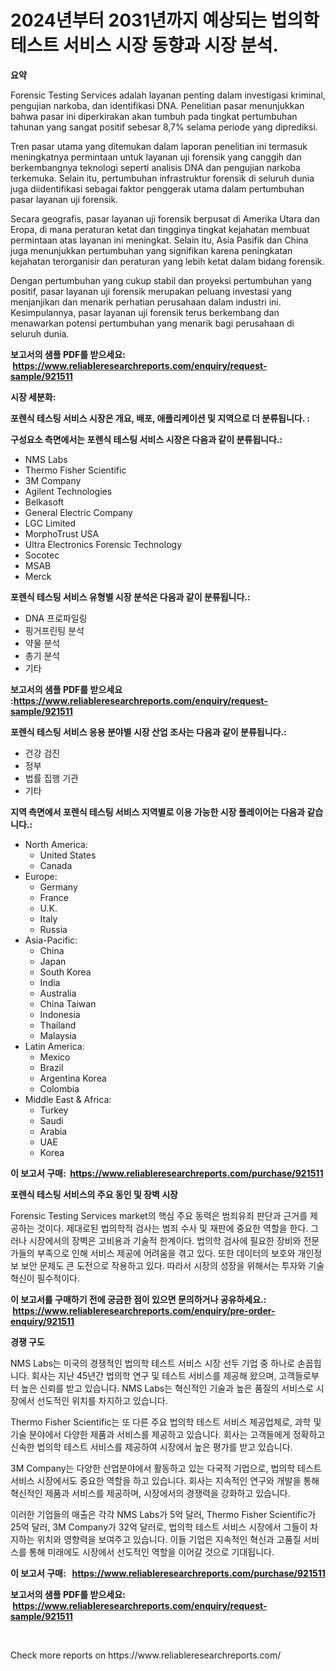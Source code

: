 <p><h1>2024년부터 2031년까지 예상되는 법의학 테스트 서비스 시장 동향과 시장 분석.</h1></p><p><strong>요약</strong></p>
<p><p>Forensic Testing Services adalah layanan penting dalam investigasi kriminal, pengujian narkoba, dan identifikasi DNA. Penelitian pasar menunjukkan bahwa pasar ini diperkirakan akan tumbuh pada tingkat pertumbuhan tahunan yang sangat positif sebesar 8,7% selama periode yang diprediksi. </p><p>Tren pasar utama yang ditemukan dalam laporan penelitian ini termasuk meningkatnya permintaan untuk layanan uji forensik yang canggih dan berkembangnya teknologi seperti analisis DNA dan pengujian narkoba terkemuka. Selain itu, pertumbuhan infrastruktur forensik di seluruh dunia juga diidentifikasi sebagai faktor penggerak utama dalam pertumbuhan pasar layanan uji forensik.</p><p>Secara geografis, pasar layanan uji forensik berpusat di Amerika Utara dan Eropa, di mana peraturan ketat dan tingginya tingkat kejahatan membuat permintaan atas layanan ini meningkat. Selain itu, Asia Pasifik dan China juga menunjukkan pertumbuhan yang signifikan karena peningkatan kejahatan terorganisir dan peraturan yang lebih ketat dalam bidang forensik.</p><p>Dengan pertumbuhan yang cukup stabil dan proyeksi pertumbuhan yang positif, pasar layanan uji forensik merupakan peluang investasi yang menjanjikan dan menarik perhatian perusahaan dalam industri ini. Kesimpulannya, pasar layanan uji forensik terus berkembang dan menawarkan potensi pertumbuhan yang menarik bagi perusahaan di seluruh dunia.</p></p>
<p><strong>보고서의 샘플 PDF를 받으세요: &nbsp;<a href="https://www.reliableresearchreports.com/enquiry/request-sample/921511">https://www.reliableresearchreports.com/enquiry/request-sample/921511</a></strong></p>
<p><strong>시장 세분화:</strong></p>
<p><strong> 포렌식 테스팅 서비스 시장은 개요, 배포, 애플리케이션 및 지역으로 더 분류됩니다. :</strong></p>
<p><strong>구성요소 측면에서는 포렌식 테스팅 서비스 시장은 다음과 같이 분류됩니다.:</strong></p>
<p><ul><li>NMS Labs</li><li>Thermo Fisher Scientific</li><li>3M Company</li><li>Agilent Technologies</li><li>Belkasoft</li><li>General Electric Company</li><li>LGC Limited</li><li>MorphoTrust USA</li><li>Ultra Electronics Forensic Technology</li><li>Socotec</li><li>MSAB</li><li>Merck</li></ul></p>
<p><strong> 포렌식 테스팅 서비스 유형별 시장 분석은 다음과 같이 분류됩니다.:</strong></p>
<p><ul><li>DNA 프로파일링</li><li>핑거프린팅 분석</li><li>약물 분석</li><li>총기 분석</li><li>기타</li></ul></p>
<p><strong>보고서의 샘플 PDF를 받으세요 :<a href="https://www.reliableresearchreports.com/enquiry/request-sample/921511">https://www.reliableresearchreports.com/enquiry/request-sample/921511</a></strong></p>
<p><strong> 포렌식 테스팅 서비스 응용 분야별 시장 산업 조사는 다음과 같이 분류됩니다.:</strong></p>
<p><ul><li>건강 검진</li><li>정부</li><li>법률 집행 기관</li><li>기타</li></ul></p>
<p><strong>지역 측면에서 포렌식 테스팅 서비스 지역별로 이용 가능한 시장 플레이어는 다음과 같습니다.:</strong></p>
<p><ul>
    <li>
        North America:
        <ul>
            <li>United States</li>
            <li>Canada</li>
        </ul>
    </li>
    <li>
        Europe:
        <ul>
            <li>Germany</li>
            <li>France</li>
            <li>U.K.</li>
            <li>Italy</li>
            <li>Russia</li>
        </ul>
    </li>
    <li>
        Asia-Pacific:
        <ul>
            <li>China</li>
            <li>Japan</li>
            <li>South Korea</li>
            <li>India</li>
            <li>Australia</li>
            <li>China Taiwan</li>
            <li>Indonesia</li>
            <li>Thailand</li>
            <li>Malaysia</li>
        </ul>
    </li>
    <li>
        Latin America:
        <ul>
            <li>Mexico</li>
            <li>Brazil</li>
            <li>Argentina Korea</li>
            <li>Colombia</li>
        </ul>
    </li>
    <li>
        Middle East & Africa:
        <ul>
            <li>Turkey</li>
            <li>Saudi</li>
            <li>Arabia</li>
            <li>UAE</li>
            <li>Korea</li>
        </ul>
    </li>
    </ul></p>
<p><strong>이 보고서 구매: &nbsp;<a href="https://www.reliableresearchreports.com/purchase/921511">https://www.reliableresearchreports.com/purchase/921511</a></strong></p>
<p><strong>포렌식 테스팅 서비스의 주요 동인 및 장벽 시장</strong></p>
<p><p>Forensic Testing Services market의 핵심 주요 동력은 범죄유죄 판단과 근거를 제공하는 것이다. 제대로된 법의학적 검사는 범죄 수사 및 재판에 중요한 역할을 한다. 그러나 시장에서의 장벽은 고비용과 기술적 한계이다. 법의학 검사에 필요한 장비와 전문가들의 부족으로 인해 서비스 제공에 어려움을 겪고 있다. 또한 데이터의 보호와 개인정보 보안 문제도 큰 도전으로 작용하고 있다. 따라서 시장의 성장을 위해서는 투자와 기술 혁신이 필수적이다.</p></p>
<p><strong>이 보고서를 구매하기 전에 궁금한 점이 있으면 문의하거나 공유하세요.: &nbsp;<a href="https://www.reliableresearchreports.com/enquiry/pre-order-enquiry/921511">https://www.reliableresearchreports.com/enquiry/pre-order-enquiry/921511</a></strong></p>
<p><strong>경쟁 구도</strong></p>
<p><p>NMS Labs는 미국의 경쟁적인 법의학 테스트 서비스 시장 선두 기업 중 하나로 손꼽힙니다. 회사는 지난 45년간 법의학 연구 및 테스트 서비스를 제공해 왔으며, 고객들로부터 높은 신뢰를 받고 있습니다. NMS Labs는 혁신적인 기술과 높은 품질의 서비스로 시장에서 선도적인 위치를 차지하고 있습니다.</p><p>Thermo Fisher Scientific는 또 다른 주요 법의학 테스트 서비스 제공업체로, 과학 및 기술 분야에서 다양한 제품과 서비스를 제공하고 있습니다. 회사는 고객들에게 정확하고 신속한 법의학 테스트 서비스를 제공하여 시장에서 높은 평가를 받고 있습니다.</p><p>3M Company는 다양한 산업분야에서 활동하고 있는 다국적 기업으로, 법의학 테스트 서비스 시장에서도 중요한 역할을 하고 있습니다. 회사는 지속적인 연구와 개발을 통해 혁신적인 제품과 서비스를 제공하며, 시장에서의 경쟁력을 강화하고 있습니다.</p><p>이러한 기업들의 매출은 각각 NMS Labs가 5억 달러, Thermo Fisher Scientific가 25억 달러, 3M Company가 32억 달러로, 법의학 테스트 서비스 시장에서 그들이 차지하는 위치와 영향력을 보여주고 있습니다. 이들 기업은 지속적인 혁신과 고품질 서비스를 통해 미래에도 시장에서 선도적인 역할을 이어갈 것으로 기대됩니다.</p></p>
<p><strong>이 보고서 구매: &nbsp; <a href="https://www.reliableresearchreports.com/purchase/921511">https://www.reliableresearchreports.com/purchase/921511</a></strong></p>
<p><strong>보고서의 샘플 PDF를 받으세요: &nbsp;<a href="https://www.reliableresearchreports.com/enquiry/request-sample/921511">https://www.reliableresearchreports.com/enquiry/request-sample/921511</a></strong><strong></strong></p>
<p>&nbsp;</p>
<p>Check more reports on https://www.reliableresearchreports.com/</p>
